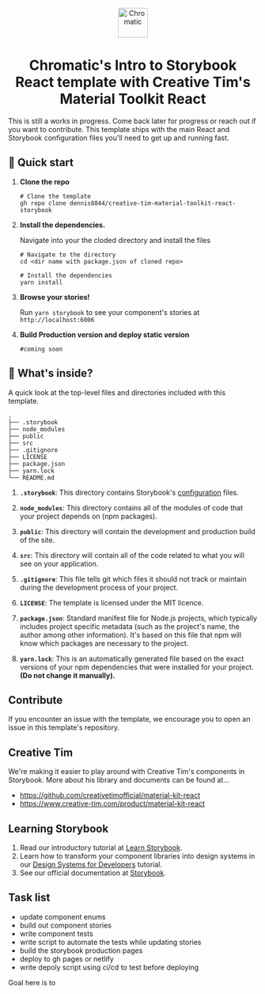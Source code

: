 
<p align="center">
  <a href="https://www.chromatic.com/">
    <img alt="Chromatic" src="https://avatars2.githubusercontent.com/u/24584319?s=200&v=4" width="60" />
  </a>
</p>

<h1 align="center">
  Chromatic's Intro to Storybook React template with Creative Tim's Material Toolkit React
</h1>

This is still a works in progress. Come back later for progress or reach out if you want to contribute. This template ships with the main React and Storybook configuration files you'll need to get up and running fast.

## 🚅  Quick start

1.  **Clone the repo**

    ```shell
    # Clone the template
    gh repo clone dennis8844/creative-tim-material-toolkit-react-storybook
    ```

1.  **Install the dependencies.**

    Navigate into your the cloded directory and install the files

    ```shell
    # Navigate to the directory
    cd <dir name with package.json of cloned repo>

    # Install the dependencies
    yarn install
    ```
1.  **Browse your stories!**

    Run `yarn storybook` to see your component's stories at `http://localhost:6006`
    
1. **Build Production version and deploy static version**
    ```shell
    #coming soon
    ```

## 🔎 What's inside?

A quick look at the top-level files and directories included with this template.

    .
    ├── .storybook
    ├── node_modules
    ├── public
    ├── src
    ├── .gitignore
    ├── LICENSE
    ├── package.json
    ├── yarn.lock
    └── README.md


1.  **`.storybook`**: This directory contains Storybook's [configuration](https://storybook.js.org/docs/react/configure/overview) files.

2.  **`node_modules`**: This directory contains all of the modules of code that your project depends on (npm packages).

3.  **`public`**: This directory will contain the development and production build of the site.

4.  **`src`**: This directory will contain all of the code related to what you will see on your application.

5.  **`.gitignore`**: This file tells git which files it should not track or maintain during the development process of your project.

6. **`LICENSE`**: The template is licensed under the MIT licence.

7. **`package.json`**: Standard manifest file for Node.js projects, which typically includes project specific metadata (such as the project's name, the author among other information). It's based on this file that npm will know which packages are necessary to the project.

8. **`yarn.lock`**: This is an automatically generated file based on the exact versions of your npm dependencies that were installed for your project. **(Do not change it manually).**

## Contribute

If you encounter an issue with the template, we encourage you to open an issue in this template's repository.

## Creative Tim

We're making it easier to play around with Creative Tim's components in Storybook. More about his library and documents can be found at...
- https://github.com/creativetimofficial/material-kit-react
- https://www.creative-tim.com/product/material-kit-react

## Learning Storybook

1. Read our introductory tutorial at [Learn Storybook](https://www.learnstorybook.com/intro-to-storybook/react/en/get-started/).
2. Learn how to transform your component libraries into design systems in our [Design Systems for Developers](https://www.learnstorybook.com/design-systems-for-developers/) tutorial.
2. See our official documentation at [Storybook](https://storybook.js.org/).

## Task list
- update component enums
- build out component stories
- write component tests
- write script to automate the tests while updating stories
- build the storybook production pages
- deploy to gh pages or netlify
- write depoly script using ci/cd to test before deploying


Goal here is to
